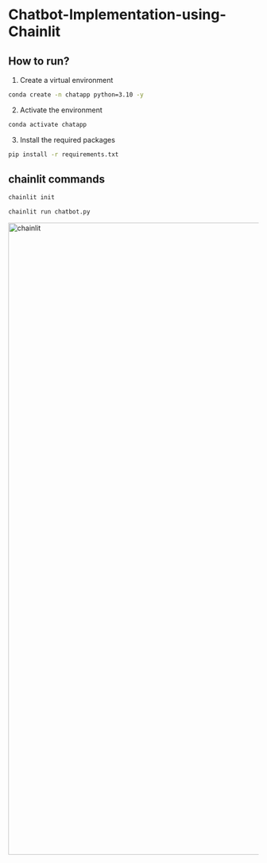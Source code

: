 # Chatbot-Implementation-using-Chainlit


## How to run?

1. Create a virtual environment

```bash
conda create -n chatapp python=3.10 -y

```

2. Activate the environment

```bash
conda activate chatapp

```


3. Install the required packages

```bash
pip install -r requirements.txt
```


## chainlit commands

```bash
chainlit init
```




```bash
chainlit run chatbot.py

```

<img width="1269" alt="chainlit" src="https://github.com/shelearnai/Chatbot-With-Chainlit/assets/6790548/257f4029-5b21-4372-9a86-3fa2c3353ccd">





